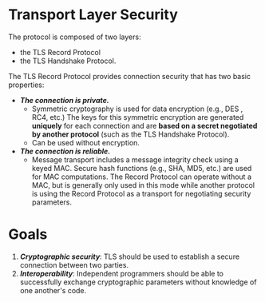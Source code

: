# Transport Layer Security

The protocol is composed of two layers: 
- the TLS Record Protocol 
- the TLS Handshake Protocol.

The TLS Record Protocol provides connection security that has two basic properties:

- ***The connection is private.*** 
	- Symmetric cryptography is used for data encryption (e.g., DES , RC4, etc.) The keys for this symmetric encryption are generated **uniquely** for each connection and are **based on a secret negotiated by another protocol** (such as the TLS Handshake Protocol). 
	- Can be used without encryption.
 - ***The connection is reliable.*** 
	 - Message transport includes a message integrity check using a keyed MAC. Secure hash functions (e.g., SHA, MD5, etc.) are used for MAC computations. The Record Protocol can operate without a MAC, but is generally only used in this mode while another protocol is using the Record Protocol as
       a transport for negotiating security parameters.

# Goals

1. ***Cryptographic security***: TLS should be used to establish a secure connection between two parties.
2. ***Interoperability***: Independent programmers should  be able to successfully exchange cryptographic parameters without knowledge of one another's code.






